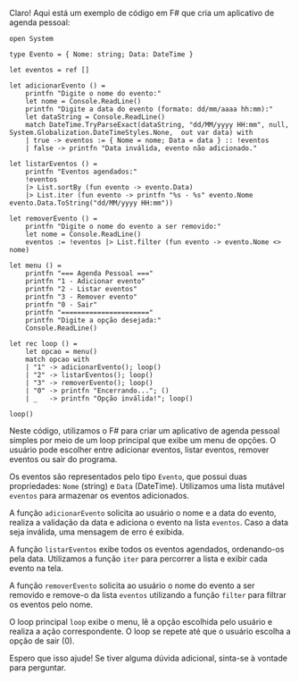 Claro! Aqui está um exemplo de código em F# que cria um aplicativo de agenda pessoal:

```
open System

type Evento = { Nome: string; Data: DateTime }

let eventos = ref []

let adicionarEvento () =
    printfn "Digite o nome do evento:"
    let nome = Console.ReadLine()
    printfn "Digite a data do evento (formato: dd/mm/aaaa hh:mm):"
    let dataString = Console.ReadLine()
    match DateTime.TryParseExact(dataString, "dd/MM/yyyy HH:mm", null, System.Globalization.DateTimeStyles.None,  out var data) with
    | true -> eventos := { Nome = nome; Data = data } :: !eventos
    | false -> printfn "Data inválida, evento não adicionado."

let listarEventos () =
    printfn "Eventos agendados:"
    !eventos
    |> List.sortBy (fun evento -> evento.Data)
    |> List.iter (fun evento -> printfn "%s - %s" evento.Nome evento.Data.ToString("dd/MM/yyyy HH:mm"))

let removerEvento () =
    printfn "Digite o nome do evento a ser removido:"
    let nome = Console.ReadLine()
    eventos := !eventos |> List.filter (fun evento -> evento.Nome <> nome)

let menu () =
    printfn "=== Agenda Pessoal ==="
    printfn "1 - Adicionar evento"
    printfn "2 - Listar eventos"
    printfn "3 - Remover evento"
    printfn "0 - Sair"
    printfn "======================"
    printfn "Digite a opção desejada:"
    Console.ReadLine()

let rec loop () =
    let opcao = menu()
    match opcao with
    | "1" -> adicionarEvento(); loop()
    | "2" -> listarEventos(); loop()
    | "3" -> removerEvento(); loop()
    | "0" -> printfn "Encerrando..."; ()
    | _   -> printfn "Opção inválida!"; loop()

loop()
```

Neste código, utilizamos o F# para criar um aplicativo de agenda pessoal simples por meio de um loop principal que exibe um menu de opções. O usuário pode escolher entre adicionar eventos, listar eventos, remover eventos ou sair do programa.

Os eventos são representados pelo tipo `Evento`, que possui duas propriedades: `Nome` (string) e `Data` (DateTime). Utilizamos uma lista mutável `eventos` para armazenar os eventos adicionados.

A função `adicionarEvento` solicita ao usuário o nome e a data do evento, realiza a validação da data e adiciona o evento na lista `eventos`. Caso a data seja inválida, uma mensagem de erro é exibida.

A função `listarEventos` exibe todos os eventos agendados, ordenando-os pela data. Utilizamos a função `iter` para percorrer a lista e exibir cada evento na tela.

A função `removerEvento` solicita ao usuário o nome do evento a ser removido e remove-o da lista `eventos` utilizando a função `filter` para filtrar os eventos pelo nome.

O loop principal `loop` exibe o menu, lê a opção escolhida pelo usuário e realiza a ação correspondente. O loop se repete até que o usuário escolha a opção de sair (0).

Espero que isso ajude! Se tiver alguma dúvida adicional, sinta-se à vontade para perguntar.